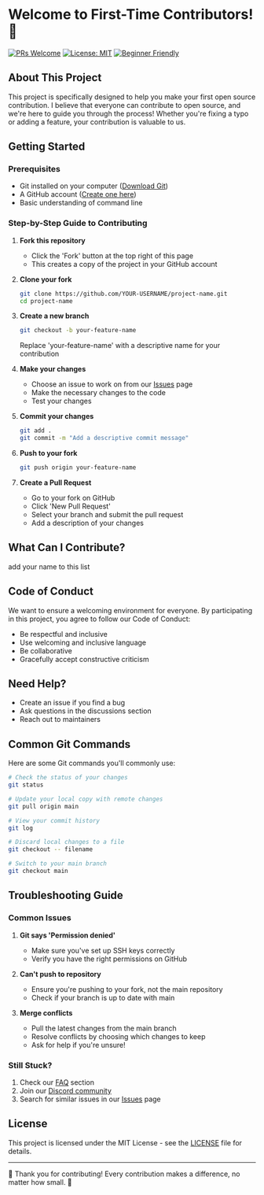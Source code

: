 # Welcome to First-Time Contributors! 🎉

[![PRs Welcome](https://img.shields.io/badge/PRs-welcome-brightgreen.svg)](http://makeapullrequest.com)
[![License: MIT](https://img.shields.io/badge/License-MIT-yellow.svg)](https://opensource.org/licenses/MIT)
[![Beginner Friendly](https://img.shields.io/badge/beginner-friendly-blue.svg)](https://github.com/your-username/project-name)

## About This Project
This project is specifically designed to help you make your first open source contribution. I believe that everyone can contribute to open source, and we're here to guide you through the process! Whether you're fixing a typo or adding a feature, your contribution is valuable to us.

## Getting Started

### Prerequisites
- Git installed on your computer ([Download Git](https://git-scm.com/downloads))
- A GitHub account ([Create one here](https://github.com/join))
- Basic understanding of command line

### Step-by-Step Guide to Contributing

1. **Fork this repository**
   - Click the 'Fork' button at the top right of this page
   - This creates a copy of the project in your GitHub account

2. **Clone your fork**
   ```bash
   git clone https://github.com/YOUR-USERNAME/project-name.git
   cd project-name
   ```

3. **Create a new branch**
   ```bash
   git checkout -b your-feature-name
   ```
   Replace 'your-feature-name' with a descriptive name for your contribution

4. **Make your changes**
   - Choose an issue to work on from our [Issues](link-to-issues) page
   - Make the necessary changes to the code
   - Test your changes

5. **Commit your changes**
   ```bash
   git add .
   git commit -m "Add a descriptive commit message"
   ```

6. **Push to your fork**
   ```bash
   git push origin your-feature-name
   ```

7. **Create a Pull Request**
   - Go to your fork on GitHub
   - Click 'New Pull Request'
   - Select your branch and submit the pull request
   - Add a description of your changes

## What Can I Contribute?
 add your name to this list

## Code of Conduct
We want to ensure a welcoming environment for everyone. By participating in this project, you agree to follow our Code of Conduct:

- Be respectful and inclusive
- Use welcoming and inclusive language
- Be collaborative
- Gracefully accept constructive criticism

## Need Help?
- Create an issue if you find a bug
- Ask questions in the discussions section
- Reach out to maintainers


## Common Git Commands

Here are some Git commands you'll commonly use:

```bash
# Check the status of your changes
git status

# Update your local copy with remote changes
git pull origin main

# View your commit history
git log

# Discard local changes to a file
git checkout -- filename

# Switch to your main branch
git checkout main
```

## Troubleshooting Guide

### Common Issues

1. **Git says 'Permission denied'**
   - Make sure you've set up SSH keys correctly
   - Verify you have the right permissions on GitHub

2. **Can't push to repository**
   - Ensure you're pushing to your fork, not the main repository
   - Check if your branch is up to date with main

3. **Merge conflicts**
   - Pull the latest changes from the main branch
   - Resolve conflicts by choosing which changes to keep
   - Ask for help if you're unsure!

### Still Stuck?

1. Check our [FAQ](link-to-faq) section
2. Join our [Discord community](link-to-discord)
3. Search for similar issues in our [Issues](link-to-issues) page

## License
This project is licensed under the MIT License - see the [LICENSE](LICENSE) file for details.

---

🌟 Thank you for contributing! Every contribution makes a difference, no matter how small. 🌟